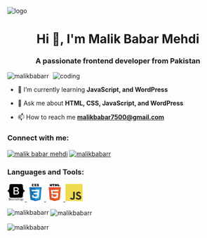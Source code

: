 ![logo](https://github.com/malikbabarr/malikbabarr/blob/main/GitHub%20Banner.png)
<h1 align="center">Hi 👋, I'm Malik Babar Mehdi</h1>
<h3 align="center">A passionate frontend developer from Pakistan</h3>

<img align="right" alt="coding" width="400" scr="https://user-images.githubusercontent.com/55389276/140866485-8fb1c876-9a8f-4d6a-98dc-08c4981eaf70.gif">

<p align="left"> <img src="https://komarev.com/ghpvc/?username=malikbabarr&label=Profile%20views&color=0e75b6&style=flat" alt="malikbabarr" /> </p>

- 🌱 I’m currently learning **JavaScript, and WordPress**

- 💬 Ask me about **HTML, CSS, JavaScript, and WordPress**

- 📫 How to reach me **malikbabar7500@gmail.com**

<h3 align="left">Connect with me:</h3>
<p align="left">
<a href="https://linkedin.com/in/malik babar mehdi" target="blank"><img align="center" src="https://raw.githubusercontent.com/rahuldkjain/github-profile-readme-generator/master/src/images/icons/Social/linked-in-alt.svg" alt="malik babar mehdi" height="30" width="40" /></a>
<a href="https://instagram.com/malikbabarr" target="blank"><img align="center" src="https://raw.githubusercontent.com/rahuldkjain/github-profile-readme-generator/master/src/images/icons/Social/instagram.svg" alt="malikbabarr" height="30" width="40" /></a>
</p>

<h3 align="left">Languages and Tools:</h3>
<p align="left"> <a href="https://getbootstrap.com" target="_blank" rel="noreferrer"> <img src="https://raw.githubusercontent.com/devicons/devicon/master/icons/bootstrap/bootstrap-plain-wordmark.svg" alt="bootstrap" width="40" height="40"/> </a> <a href="https://www.w3schools.com/css/" target="_blank" rel="noreferrer"> <img src="https://raw.githubusercontent.com/devicons/devicon/master/icons/css3/css3-original-wordmark.svg" alt="css3" width="40" height="40"/> </a> <a href="https://www.w3.org/html/" target="_blank" rel="noreferrer"> <img src="https://raw.githubusercontent.com/devicons/devicon/master/icons/html5/html5-original-wordmark.svg" alt="html5" width="40" height="40"/> </a> <a href="https://developer.mozilla.org/en-US/docs/Web/JavaScript" target="_blank" rel="noreferrer"> <img src="https://raw.githubusercontent.com/devicons/devicon/master/icons/javascript/javascript-original.svg" alt="javascript" width="40" height="40"/> </a> </p>

<p><img align="left" src="https://github-readme-stats.vercel.app/api/top-langs?username=malikbabarr&show_icons=true&locale=en&layout=compact" alt="malikbabarr" /></p>

<p>&nbsp;<img align="center" src="https://github-readme-stats.vercel.app/api?username=malikbabarr&show_icons=true&locale=en" alt="malikbabarr" /></p>

<p><img align="center" src="https://github-readme-streak-stats.herokuapp.com/?user=malikbabarr&" alt="malikbabarr" /></p>
